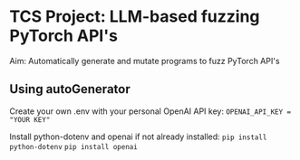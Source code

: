 # TCS Project: LLM-based fuzzing PyTorch API's

Aim: Automatically generate and mutate programs to fuzz PyTorch API's

## Using autoGenerator
Create your own .env with your personal OpenAI API key:
``` OPENAI_API_KEY = "YOUR KEY" ```

Install python-dotenv and openai if not already installed:
``` pip install python-dotenv ```
``` pip install openai ```
